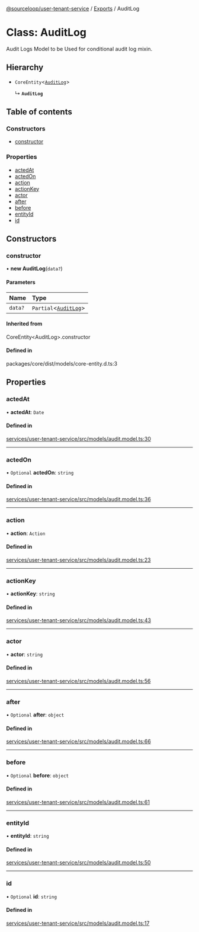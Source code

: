 [@sourceloop/user-tenant-service](../README.md) / [Exports](../modules.md) / AuditLog

# Class: AuditLog

Audit Logs Model to be Used for conditional audit log mixin.

## Hierarchy

- `CoreEntity`<[`AuditLog`](AuditLog.md)\>

  ↳ **`AuditLog`**

## Table of contents

### Constructors

- [constructor](AuditLog.md#constructor)

### Properties

- [actedAt](AuditLog.md#actedat)
- [actedOn](AuditLog.md#actedon)
- [action](AuditLog.md#action)
- [actionKey](AuditLog.md#actionkey)
- [actor](AuditLog.md#actor)
- [after](AuditLog.md#after)
- [before](AuditLog.md#before)
- [entityId](AuditLog.md#entityid)
- [id](AuditLog.md#id)

## Constructors

### constructor

• **new AuditLog**(`data?`)

#### Parameters

| Name | Type |
| :------ | :------ |
| `data?` | `Partial`<[`AuditLog`](AuditLog.md)\> |

#### Inherited from

CoreEntity<AuditLog\>.constructor

#### Defined in

packages/core/dist/models/core-entity.d.ts:3

## Properties

### actedAt

• **actedAt**: `Date`

#### Defined in

[services/user-tenant-service/src/models/audit.model.ts:30](https://github.com/sourcefuse/loopback4-microservice-catalog/blob/d35fdb3f0/services/user-tenant-service/src/models/audit.model.ts#L30)

___

### actedOn

• `Optional` **actedOn**: `string`

#### Defined in

[services/user-tenant-service/src/models/audit.model.ts:36](https://github.com/sourcefuse/loopback4-microservice-catalog/blob/d35fdb3f0/services/user-tenant-service/src/models/audit.model.ts#L36)

___

### action

• **action**: `Action`

#### Defined in

[services/user-tenant-service/src/models/audit.model.ts:23](https://github.com/sourcefuse/loopback4-microservice-catalog/blob/d35fdb3f0/services/user-tenant-service/src/models/audit.model.ts#L23)

___

### actionKey

• **actionKey**: `string`

#### Defined in

[services/user-tenant-service/src/models/audit.model.ts:43](https://github.com/sourcefuse/loopback4-microservice-catalog/blob/d35fdb3f0/services/user-tenant-service/src/models/audit.model.ts#L43)

___

### actor

• **actor**: `string`

#### Defined in

[services/user-tenant-service/src/models/audit.model.ts:56](https://github.com/sourcefuse/loopback4-microservice-catalog/blob/d35fdb3f0/services/user-tenant-service/src/models/audit.model.ts#L56)

___

### after

• `Optional` **after**: `object`

#### Defined in

[services/user-tenant-service/src/models/audit.model.ts:66](https://github.com/sourcefuse/loopback4-microservice-catalog/blob/d35fdb3f0/services/user-tenant-service/src/models/audit.model.ts#L66)

___

### before

• `Optional` **before**: `object`

#### Defined in

[services/user-tenant-service/src/models/audit.model.ts:61](https://github.com/sourcefuse/loopback4-microservice-catalog/blob/d35fdb3f0/services/user-tenant-service/src/models/audit.model.ts#L61)

___

### entityId

• **entityId**: `string`

#### Defined in

[services/user-tenant-service/src/models/audit.model.ts:50](https://github.com/sourcefuse/loopback4-microservice-catalog/blob/d35fdb3f0/services/user-tenant-service/src/models/audit.model.ts#L50)

___

### id

• `Optional` **id**: `string`

#### Defined in

[services/user-tenant-service/src/models/audit.model.ts:17](https://github.com/sourcefuse/loopback4-microservice-catalog/blob/d35fdb3f0/services/user-tenant-service/src/models/audit.model.ts#L17)

